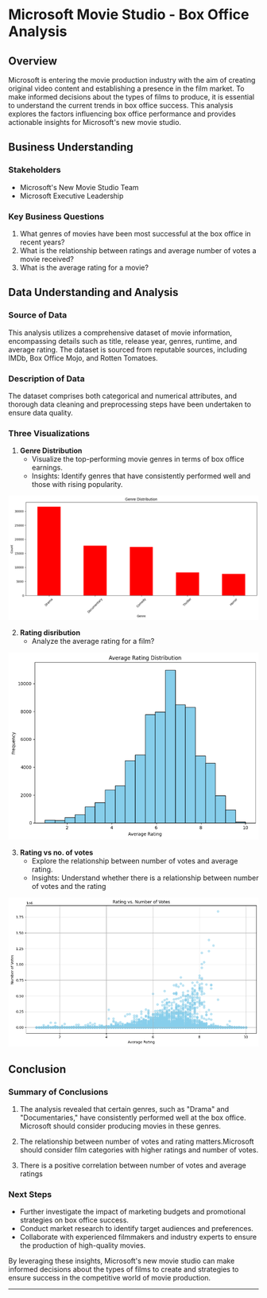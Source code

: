 # Microsoft Movie Studio - Box Office Analysis

## Overview

Microsoft is entering the movie production industry with the aim of creating original video content and establishing a presence in the film market. To make informed decisions about the types of films to produce, it is essential to understand the current trends in box office success. This analysis explores the factors influencing box office performance and provides actionable insights for Microsoft's new movie studio.

## Business Understanding

### Stakeholders

- Microsoft's New Movie Studio Team
- Microsoft Executive Leadership

### Key Business Questions

1. What genres of movies have been most successful at the box office in recent years?
2. What is the relationship between ratings and average number of votes a movie received?
3. What is the average rating for a movie?

## Data Understanding and Analysis

### Source of Data

This analysis utilizes a comprehensive dataset of movie information, encompassing details such as title, release year, genres, runtime, and average rating. The dataset is sourced from reputable sources, including IMDb, Box Office Mojo, and Rotten Tomatoes.

### Description of Data

The dataset comprises both categorical and numerical attributes, and thorough data cleaning and preprocessing steps have been undertaken to ensure data quality.

### Three Visualizations

1. **Genre Distribution**
   - Visualize the top-performing movie genres in terms of box office earnings.
   - Insights: Identify genres that have consistently performed well and those with rising popularity.
     
![rating_vs_no_of_votes](images/top_5_genre_distribution.png)

2. **Rating disribution**
   - Analyze the average rating for a film?
     
![rating_vs_no_of_votes](images/rating_dist.png)

3. **Rating vs no. of votes**
   - Explore the relationship between number of votes  and average rating.
   - Insights: Understand whether there is a relationship between number of votes and the rating
     
![rating_vs_no_of_votes](images/rating_vs_no_of_votes.png)

## Conclusion

### Summary of Conclusions

1. The analysis revealed that certain genres, such as "Drama" and "Documentaries," have consistently performed well at the box office. Microsoft should consider producing movies in these genres.

2. The relationship between number of votes and rating matters.Microsoft should consider film categories with higher ratings and number of votes.

3. There is a positive  correlation between number of votes and average ratings

### Next Steps

- Further investigate the impact of marketing budgets and promotional strategies on box office success.
- Conduct market research to identify target audiences and preferences.
- Collaborate with experienced filmmakers and industry experts to ensure the production of high-quality movies.

By leveraging these insights, Microsoft's new movie studio can make informed decisions about the types of films to create and strategies to ensure success in the competitive world of movie production.

---

